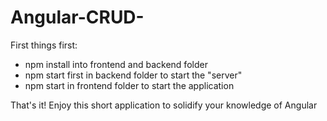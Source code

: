 # Angular-CRUD-

First things first: 

- npm install into frontend and backend folder
- npm start first in backend folder to start the "server" 
- npm start in frontend folder to start the application

That's it! Enjoy this short application to solidify your knowledge of Angular
